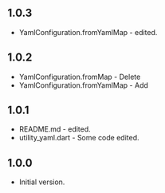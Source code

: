 ## 1.0.3
- YamlConfiguration.fromYamlMap - edited.

## 1.0.2
- YamlConfiguration.fromMap - Delete
- YamlConfiguration.fromYamlMap - Add

## 1.0.1
- README.md - edited.
- utility_yaml.dart - Some code edited.

## 1.0.0
- Initial version.
